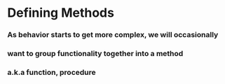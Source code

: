 # Defining Methods

### As behavior starts to get more complex, we will occasionally
### want to group functionality together into a method
### a.k.a function, procedure